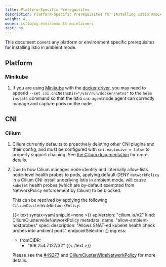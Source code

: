 ```yaml
---
title: Platform-Specific Prerequisites
description: Platform-Specific Prerequisites for Installing Istio Ambient Mode.
weight: 4
owner: istio/wg-environments-maintainers
test: no
---
```


This document covers any platform or environment specific prerequisites for installing Istio in ambient mode.

## Platform

### Minikube

1. If you are using [Minikube](https://kubernetes.io/docs/tasks/tools/install-minikube/) with the [docker driver](https://minikube.sigs.k8s.io/docs/drivers/docker/), you may need to append `--set cni.cniNetnsDir="/var/run/docker/netns"` to the `helm install` command so that the Istio `cni-agent`node agent can correctly manage and capture pods on the node.

## CNI

### Cilium

1. Cilium currently defaults to proactively deleting other CNI plugins and their config, and must be configured with
`cni.exclusive = false` to properly support chaining. See [the Cilium documentation](https://docs.cilium.io/en/stable/helm-reference/) for more details.

1. Due to how Cilium manages node identity and internally allow-lists node-level health probes to pods,
applying default-DENY `NetworkPolicy` in a Cilium CNI install underlying Istio in ambient mode, will cause `kubelet` health probes (which are by-default exempted from NetworkPolicy enforcement by Cilium) to be blocked.

    This can be resolved by applying the following `CiliumClusterWideNetworkPolicy`:

    {{< text syntax=yaml snip_id=none >}}
    apiVersion: "cilium.io/v2"
    kind: CiliumClusterwideNetworkPolicy
    metadata:
    name: "allow-ambient-hostprobes"
    spec:
    description: "Allows SNAT-ed kubelet health check probes into ambient pods"
    endpointSelector: {}
    ingress:
    - fromCIDR:
        - "169.254.7.127/32"
    {{< /text >}}

    Please see the [#49277](https://github.com/istio/istio/issues/49277) and [CiliumClusterWideNetworkPolicy](https://docs.cilium.io/en/stable/network/kubernetes/policy/#ciliumclusterwidenetworkpolicy) for more details.
